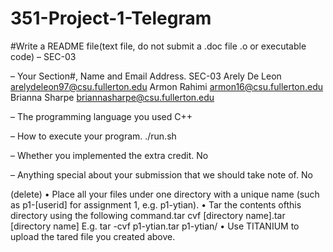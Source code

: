 # 351-Project-1-Telegram

#Write a README file(text file, do not submit a .doc file .o or executable code)
– SEC-03

– Your Section#, Name and Email Address.
SEC-03
Arely De Leon    arelydeleon97@csu.fullerton.edu
Armon Rahimi     armon16@csu.fullerton.edu
Brianna Sharpe   briannasharpe@csu.fullerton.edu

– The programming language you used
C++

– How to execute your program.
./run.sh

– Whether you implemented the extra credit.
No

– Anything special about your submission that we should take note of.
No


(delete)
• Place all your files under one directory with a unique name (such as p1-[userid] for
assignment 1, e.g. p1-ytian).
• Tar the contents ofthis directory using the following command.tar cvf [directory
name].tar
[directory name] E.g. tar -cvf p1-ytian.tar p1-ytian/
• Use TITANIUM to upload the tared file you created above.